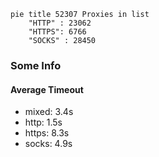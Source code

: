 
```mermaid
pie title 52307 Proxies in list
    "HTTP" : 23062
    "HTTPS": 6766
    "SOCKS" : 28450
```

### Some Info
#### Average Timeout

- mixed: 3.4s
- http: 1.5s
- https: 8.3s
- socks: 4.9s